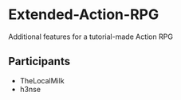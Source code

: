 # Extended-Action-RPG
Additional features for a tutorial-made Action RPG

## Participants
- TheLocalMilk
- h3nse
